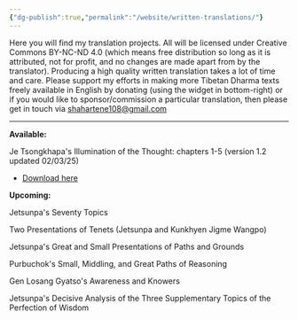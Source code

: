 ```yaml
---
{"dg-publish":true,"permalink":"/website/written-translations/"}
---
```


Here you will find my translation projects. All will be licensed under Creative Commons BY-NC-ND 4.0 (which means free distribution so long as it is attributed, not for profit, and no changes are made apart from by the translator).
Producing a high quality written translation takes a lot of time and care. Please support my efforts in making more Tibetan Dharma texts freely available in English by donating (using the widget in bottom-right) or if you would like to sponsor/commission a particular translation, then please get in touch via shahartene108@gmail.com

---
**Available:**

Je Tsongkhapa's Illumination of the Thought: chapters 1-5 (version 1.2 updated 02/03/25)
- <a href="/pdf/Illumination%20of%20the%20Thought.pdf" download>Download here</a>

**Upcoming:**

Jetsunpa's Seventy Topics

Two Presentations of Tenets (Jetsunpa and Kunkhyen Jigme Wangpo)

Jetsunpa's Great and Small Presentations of Paths and Grounds

Purbuchok's Small, Middling, and Great Paths of Reasoning

Gen Losang Gyatso's Awareness and Knowers

Jetsunpa's Decisive Analysis of the Three Supplementary Topics of the Perfection of Wisdom